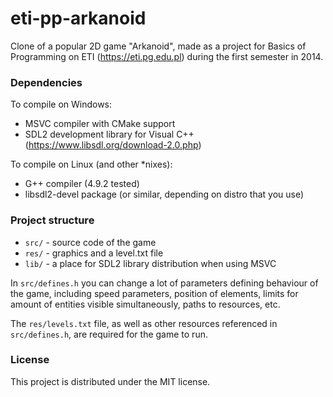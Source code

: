 # eti-pp-arkanoid
Clone of a popular 2D game "Arkanoid", made as a project for Basics of Programming 
on ETI (https://eti.pg.edu.pl) during the first semester in 2014.

### Dependencies
To compile on Windows:
* MSVC compiler with CMake support
* SDL2 development library for Visual C++ (https://www.libsdl.org/download-2.0.php)

To compile on Linux (and other *nixes):
* G++ compiler (4.9.2 tested)
* libsdl2-devel package (or similar, depending on distro that you use)

### Project structure
* `src/` - source code of the game
* `res/` - graphics and a level.txt file
* `lib/` - a place for SDL2 library distribution when using MSVC 

In `src/defines.h` you can change a lot of parameters defining behaviour of the game, including speed parameters,
position of elements, limits for amount of entities visible simultaneously, paths to resources, etc.

The `res/levels.txt` file, as well as other resources referenced in `src/defines.h`, are required for the game to run.

### License
This project is distributed under the MIT license.